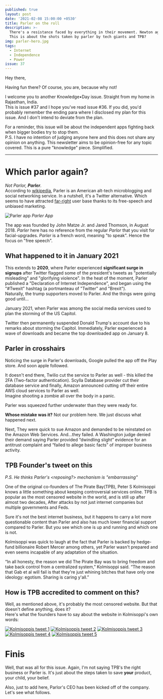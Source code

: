 ```yaml
---
published: true
layout: post
date: '2021-02-08 15:00:00 +0530'
title: Parler on the roll
description: >-
  There's a resistance faced by everything in their movement. Newton agrees.
  This is about the shots taken by parler by tech giants and TPB?
img: parler-hero.jpg
tags:
  - Internet
  - Independence
  - Power
issue: 37
---
```

Hey there,

Having fun there? Of course, you are, because why not!

I welcome you to another Knowledge•Day issue. Straight from my home in Rajasthan, India.  
This is issue #37 and I hope you've read issue #36. If you did, you'd probably remember the ending para where I disclosed my plan for this issue. And I don't intend to deviate from the plan.  

For a reminder, this issue will be about the independent apps fighting back when bigger bodies try to stop them.  
P.S. I have no intention of judging anyone here and this does not share any opinion on anything. This newsletter aims to be opinion-free for any topic covered. This is a pure "knowledge" piece. Simplified.  

----

# Which parlor again?
_Not Parlor, **Parler**._  
According to [wikipedia](https://en.wikipedia.org/wiki/Parler), Parler is an American alt-tech microblogging and social networking service. In a nutshell, it's a Twitter alternative. Which seems to have attracted [far-right](https://en.wikipedia.org/wiki/Far-right_politics) user base thanks to its free-speech and unbiased marketing.  

![Parler app]({{site.baseurl}}/assets/img/parler-app-pics.jpg)
_Parler App_

The app was founded by John Matze Jr. and Jared Thomson, in August 2018. _Parler_ here has no reference from the regular _Parlor_ that you visit for facial-upgrades. _Parler_ is a french word, meaning "to speak". Hence the focus on "free speech".  

## What happened to it in January 2021
This extends to **2020**, where Parler experienced **significant surge in signups** after Twitter flagged some of the president's tweets as "potentially misleading" and "glorifying violence". In the heat of the moment, Parler published a "Declaration of Internet Independence", and began using the "#Twexit" hashtag (a portmanteau of "Twitter" and "Brexit").  
Naturally, the trump supporters moved to Parler. And the things were going good until...   

January 2021, when Parler was among the social media services used to plan the storming of the US Capitol.  

Twitter then permanently suspended Donald Trump's account due to his remarks about storming the Capitol. Immediately, Parler experienced a wave of downloads and became the top downloaded app on January 8.  

## Parler in crosshairs
Noticing the surge in Parler's downloads, Google pulled the app off the Play store. And soon apple followed.   

It doesn't end there, Twilio cut the service to Parler as well - this killed the 2FA (Two-factor authentication). Scylla Database provider cut their database service and finally, Amazon announced cutting off their entire AWS cloud services to Parler as well.     
Imagine shooting a zombie all over the body in a panic.   

Parler was squeezed further underwater than they were ready for.

**Whose mistake was it?**
Not our problem here. We just discuss what happened next.  

Next, They were quick to sue Amazon and demanded to be reinstated on the Amazon Web Services. And...they failed. A Washington judge denied their demand saying Parler provided “dwindling slight” evidence for an antitrust complaint and “failed to allege basic facts” of improper business activity.  

## TPB Founder's tweet on this
_P.S. He thinks Parler's <reposing?> mechanism is "embarrassing"_

One of the original co-founders of The Pirate Bay(TPB), Peter S Kolmisoppi knows a little something about keeping controversial services online. TPB is popular as the most censored website in the world, and is still up after almost two decades, After attacks by not just internet companies but multiple governments and Feds.   

Sure it's not the best internet business, but it happens to carry a lot more questionable content than Parler and also has much lower financial support compared to Parler. But you see which one is up and running and which one is not.  

Kolmisoppi was quick to laugh at the fact that Parler is backed by hedge-fund billionaire Robert Mercer among others, yet Parler wasn't prepared and even seems incapable of any adaptation of the situation.  

“In all honesty, the reason we did The Pirate Bay was to bring freedom and take back control from a centralized system,” Kolmisoppi said. “The reason that Gab et al will fail is that they're just whining bitches that have only one ideology: egotism. Sharing is caring y'all.”

## How is TPB accredited to comment on this?

Well, as mentioned above, it's probably the most censored website. But that doesn't define anything, does it?  
Here's what the founders have to say about the website in Kolmisoppi's own words:

[![Kolmisoppis tweet 1]({{site.baseurl}}/assets/img/tpb_tweet1.png)](https://twitter.com/brokep/status/1348194329005875203)
[![Kolmisoppis tweet 2]({{site.baseurl}}/assets/img/tpb_tweet2.png)](https://twitter.com/brokep/status/1348224123592437760)
[![Kolmisoppis tweet 3]({{site.baseurl}}/assets/img/tpb_tweet3.png)](https://twitter.com/brokep/status/1348400548991688704)
[![Kolmisoppis tweet 4]({{site.baseurl}}/assets/img/tpb_tweet4.png)](https://twitter.com/brokep/status/1348402724354879492)
[![Kolmisoppis tweet 5]({{site.baseurl}}/assets/img/tpb_tweet5.png)](https://twitter.com/brokep/status/1348402729530646532)

# Finis
Well, that was all for this issue. Again, I'm not saying TPB's the right business or Parler is. It's just about the steps taken to save **your** product, your child, your belief.

Also, just to add here, Parlor's CEO has been kicked off of the company. Let's see what follows.
